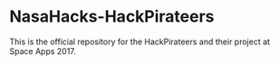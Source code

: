 # NasaHacks-HackPirateers
This is the official repository for the HackPirateers and their project at Space Apps 2017.
